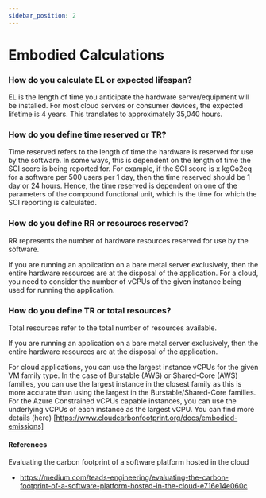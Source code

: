 ```yaml
---
sidebar_position: 2
---
```



# Embodied Calculations

### How do you calculate EL or expected lifespan?​
EL is the length of time you anticipate the hardware server/equipment will be installed. For most cloud servers or consumer devices, the expected lifetime is 4 years. This translates to approximately 35,040 hours.


### How do you define time reserved or TR?​

Time reserved refers to the length of time the hardware is reserved for use by the software. In some ways, this is dependent on the length of time the SCI score is being reported for. For example, if the SCI score is x kgCo2eq for a software per 500 users per 1 day, then the time reserved should be 1 day or 24 hours. Hence, the time reserved is dependent on one of the parameters of the compound functional unit, which is the time for which the SCI reporting is calculated.


### How do you define RR or resources reserved?​

RR represents the number of hardware resources reserved for use by the software. 

If you are running an application on a bare metal server exclusively, then the entire hardware resources are at the disposal of the application. For a cloud, you need to consider the number of vCPUs of the given instance being used for running the application.


### How do you define TR or total resources?​

Total resources refer to the total number of resources available.

If you are running an application on a bare metal server exclusively, then the entire hardware resources are at the disposal of the application.

For cloud applications, you can use the largest instance vCPUs for the given VM family type. In the case of Burstable (AWS) or Shared-Core (AWS) families, you can use the largest instance in the closest family as this is more accurate than using the largest in the Burstable/Shared-Core families. For the Azure Constrained vCPUs capable instances, you can use the underlying vCPUs of each instance as the largest vCPU. You can find more details (here) [https://www.cloudcarbonfootprint.org/docs/embodied-emissions]


#### References

Evaluating the carbon footprint of a software platform hosted in the cloud
- https://medium.com/teads-engineering/evaluating-the-carbon-footprint-of-a-software-platform-hosted-in-the-cloud-e716e14e060c